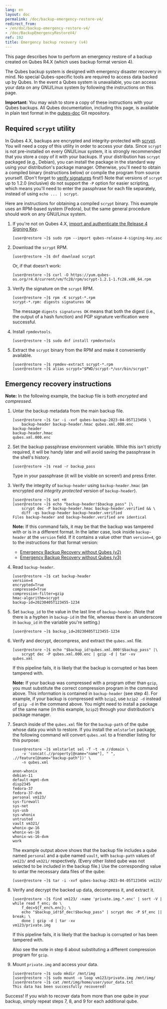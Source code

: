```yaml
---
lang: en
layout: doc
permalink: /doc/backup-emergency-restore-v4/
redirect_from:
- /en/doc/backup-emergency-restore-v4/
- /doc/BackupEmergencyRestoreV4/
ref: 192
title: Emergency backup recovery (v4)
---
```


This page describes how to perform an emergency restore of a backup created on
Qubes R4.X (which uses backup format version 4).

The Qubes backup system is designed with emergency disaster recovery in mind. No
special Qubes-specific tools are required to access data backed up by Qubes. In
the event a Qubes system is unavailable, you can access your data on any
GNU/Linux system by following the instructions on this page.

**Important:** You may wish to store a copy of these instructions with your
Qubes backups. All Qubes documentation, including this page, is available in
plain text format in the [qubes-doc](https://github.com/QubesOS/qubes-doc) Git
repository.

## Required `scrypt` utility

In Qubes 4.X, backups are encrypted and integrity-protected with
[scrypt](https://www.tarsnap.com/scrypt.html). You will need a copy of this
utility in order to access your data.  Since `scrypt` is not pre-installed on
every GNU/Linux system, it is strongly recommended that you store a copy of it
with your backups. If your distribution has `scrypt` packaged (e.g., Debian),
you can install the package in the standard way using your distribution's
package manager. Otherwise, you'll need to obtain a compiled binary
(instructions below) or compile the program from source yourself. (Don't forget
to [verify signatures](/security/verifying-signatures) first!) Note that
versions of `scrypt` up to 1.2.0 (inclusive) do not support the `-P` option for
easier scripting, which means you'll need to enter the passphrase for each file
separately, instead of using `echo ... | scrypt`.

Here are instructions for obtaining a compiled `scrypt` binary. This example
uses an RPM-based system (Fedora), but the same general procedure should work on
any GNU/Linux system.

 1. If you're not on Qubes 4.X, [import and authenticate the Release 4 Signing
    Key](/security/verifying-signatures/#how-to-import-and-authenticate-release-signing-keys).

        [user@restore ~]$ sudo rpm --import qubes-release-4-signing-key.asc

 2. Download the `scrypt` RPM.

        [user@restore ~]$ dnf download scrypt

    Or, if that doesn't work:

        [user@restore ~]$ curl -O https://yum.qubes-os.org/r4.0/current/vm/fc28/rpm/scrypt-1.2.1-1.fc28.x86_64.rpm

 3. Verify the signature on the `scrypt` RPM.

        [user@restore ~]$ rpm -K scrypt-*.rpm
        scrypt-*.rpm: digests signatures OK

    The message `digests signatures OK` means that both the digest (i.e., the
    output of a hash function) and PGP signature verification were successful.

 4. Install `rpmdevtools`.

        [user@restore ~]$ sudo dnf install rpmdevtools

 5. Extract the `scrypt` binary from the RPM and make it conveniently
    available.

        [user@restore ~]$ rpmdev-extract scrypt-*.rpm
        [user@restore ~]$ alias scrypt="$PWD/scrypt-*/usr/bin/scrypt"

## Emergency recovery instructions

**Note:** In the following example, the backup file is both *encrypted* and
*compressed*.

 1. Untar the backup metadata from the main backup file.

        [user@restore ~]$ tar -i -xvf qubes-backup-2023-04-05T123456 \
            backup-header backup-header.hmac qubes.xml.000.enc
        backup-header
        backup-header.hmac
        qubes.xml.000.enc

 2. Set the backup passphrase environment variable. While this isn't strictly
    required, it will be handy later and will avoid saving the passphrase in the
    shell's history.

        [user@restore ~]$ read -r backup_pass

    Type in your passphrase (it will be visible on screen!) and press Enter.

 3. Verify the integrity of `backup-header` using `backup-header.hmac` (an
    encrypted *and integrity protected* version of `backup-header`).

        [user@restore ~]$ set +H
        [user@restore ~]$ echo "backup-header!$backup_pass" |\
            scrypt dec -P backup-header.hmac backup-header.verified && \
            diff -qs backup-header backup-header.verified
        Files backup-header and backup-header.verified are identical

    **Note:** If this command fails, it may be that the backup was tampered with
    or is in a different format. In the latter case, look inside `backup-header`
    at the `version` field. If it contains a value other than `version=4`, go to
    the instructions for that format version:
    - [Emergency Backup Recovery without Qubes (v2)](/doc/backup-emergency-restore-v2/)
    - [Emergency Backup Recovery without Qubes (v3)](/doc/backup-emergency-restore-v3/)

 4. Read `backup-header`.

        [user@restore ~]$ cat backup-header
        version=4
        encrypted=True
        compressed=True
        compression-filter=gzip
        hmac-algorithm=scrypt
        backup-id=20230405T123455-1234

 5. Set `backup_id` to the value in the last line of `backup-header`. (Note that
    there is a hyphen in `backup-id` in the file, whereas there is an underscore
    in `backup_id` in the variable you're setting.)

        [user@restore ~]$ backup_id=20230405T123455-1234

 6. Verify and decrypt, decompress, and extract the `qubes.xml` file.

        [user@restore ~]$ echo "$backup_id!qubes.xml.000!$backup_pass" |\
            scrypt dec -P qubes.xml.000.enc | gzip -d | tar -xv
        qubes.xml

    If this pipeline fails, it is likely that the backup is corrupted or has
    been tampered with.

    **Note:** If your backup was compressed with a program other than `gzip`,
    you must substitute the correct compression program in the command above.
    This information is contained in `backup-header` (see step 4). For example,
    if your backup is compressed with `bzip2`, use `bzip2 -d` instead of `gzip
    -d` in the command above. You might need to install a package of the same
    name (in this example, `bzip2`) through your distribution's package manager.

 7. Search inside of the `qubes.xml` file for the `backup-path` of the qube
    whose data you wish to restore. If you install the `xmlstarlet` package, the
    following command will convert `qubes.xml` to a friendlier listing for this
    purpose:

        [user@restore ~]$ xmlstarlet sel -T -t -m //domain \
            -v 'concat(.//property[@name="name"], " ", .//feature[@name="backup-path"])' \
            -n qubes.xml
        
        anon-whonix
        debian-11
        default-mgmt-dvm
        disp2345
        fedora-37
        fedora-37-dvm
        personal vm123/
        sys-firewall
        sys-net
        sys-usb
        sys-whonix
        untrusted
        vault vm321/
        whonix-gw-16
        whonix-ws-16
        whonix-ws-16-dvm
        work

    The example output above shows that the backup file includes a qube named
    `personal` and a qube named `vault`, with `backup-path` values of `vm123/`
    and `vm321/` respectively. (Every other listed qube was not selected to be
    included in the backup file.) Use the corresponding value to untar the
    necessary data files of the qube:

        [user@restore ~]$ tar -i -xvf qubes-backup-2023-04-05T123456 vm123/

 8. Verify and decrypt the backed up data, decompress it, and extract it.

        [user@restore ~]$ find vm123/ -name 'private.img.*.enc' | sort -V | while read f_enc; do \
            f_dec=${f_enc%.enc}; \
            echo "$backup_id!$f_dec!$backup_pass" | scrypt dec -P $f_enc || break; \
            done | gzip -d | tar -xv
        vm123/private.img

    If this pipeline fails, it is likely that the backup is corrupted or has
    been tampered with.

    Also see the note in step 6 about substituting a different compression
    program for `gzip`.

 9. Mount `private.img` and access your data.

        [user@restore ~]$ sudo mkdir /mnt/img
        [user@restore ~]$ sudo mount -o loop vm123/private.img /mnt/img/
        [user@restore ~]$ cat /mnt/img/home/user/your_data.txt
        This data has been successfully recovered!

Success! If you wish to recover data from more than one qube in your backup,
simply repeat steps 7, 8, and 9 for each additional qube.

